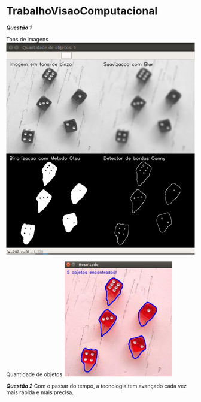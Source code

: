 # TrabalhoVisaoComputacional

***Questão 1***

Tons de imagens
![](tonsImagens.png)

Quantidade de objetos
![](quant.png)


***Questão 2***
Com o passar do tempo, a tecnologia tem avançado cada vez mais rápida e mais precisa.
